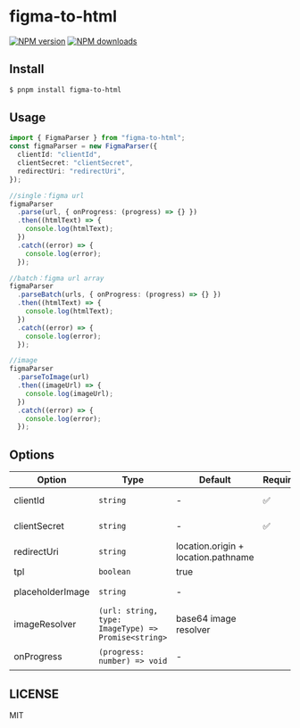# figma-to-html

[![NPM version](https://img.shields.io/npm/v/figma-to-html.svg?style=flat)](https://npmjs.com/package/figma-to-html)
[![NPM downloads](http://img.shields.io/npm/dm/figma-to-html.svg?style=flat)](https://npmjs.com/package/figma-to-html)

## Install

```bash
$ pnpm install figma-to-html
```

## Usage

```ts
import { FigmaParser } from "figma-to-html";
const figmaParser = new FigmaParser({
  clientId: "clientId",
  clientSecret: "clientSecret",
  redirectUri: "redirectUri",
});

//single：figma url
figmaParser
  .parse(url, { onProgress: (progress) => {} })
  .then((htmlText) => {
    console.log(htmlText);
  })
  .catch((error) => {
    console.log(error);
  });

//batch：figma url array
figmaParser
  .parseBatch(urls, { onProgress: (progress) => {} })
  .then((htmlText) => {
    console.log(htmlText);
  })
  .catch((error) => {
    console.log(error);
  });

//image
figmaParser
  .parseToImage(url)
  .then((imageUrl) => {
    console.log(imageUrl);
  })
  .catch((error) => {
    console.log(error);
  });
```

## Options

| Option           | Type                                                | Default                             | Required | Description           |
| ---------------- | --------------------------------------------------- | ----------------------------------- | -------- | --------------------- |
| clientId         | `string`                                            | -                                   | ✅       | figma clientId        |
| clientSecret     | `string`                                            | -                                   | ✅       | figma clientSecret    |
| redirectUri      | `string`                                            | location.origin + location.pathname |          | figma redirectUri     |
| tpl              | `boolean`                                           | true                                |          | template              |
| placeholderImage | `string`                                            | -                                   |          | placeholder image url |
| imageResolver    | `(url: string, type: ImageType) => Promise<string>` | base64 image resolver               |          | image resolver        |
| onProgress       | `(progress: number) => void`                        | -                                   |          | progress callback     |

## LICENSE

MIT
